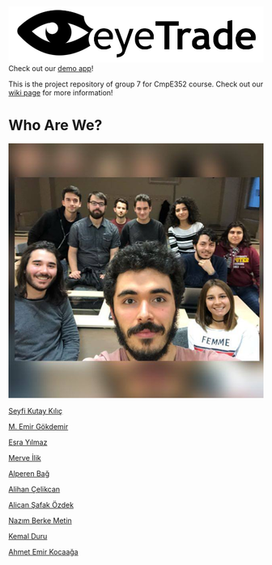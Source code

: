![eyeTrade](assets/eyeTradeLogo.png)
Check out our [demo app](http://52.87.206.237/#/homepage)!

This is the project repository of group 7 for CmpE352 course. Check out our [wiki page](https://github.com/bounswe/bounswe2019group7/wiki) for more information!

# Who Are We?

![contributors](assets/contributors.jpg)

[Seyfi Kutay Kılıç](https://github.com/bounswe/bounswe2019group7/wiki/Kutay-Kılıç)

[M. Emir Gökdemir](https://github.com/bounswe/bounswe2019group7/wiki/Emir-Gökdemir) 

[Esra Yılmaz](https://github.com/bounswe/bounswe2019group7/wiki/Esra-Yılmaz)

[Merve İlik](https://github.com/bounswe/bounswe2019group7/wiki/Merve-İlik)

[Alperen Bağ](https://github.com/bounswe/bounswe2019group7/wiki/Alperen-Bağ)

[Alihan Çelikcan](https://github.com/bounswe/bounswe2019group7/wiki/Alihan-Çelikcan) 

[Alican Şafak Özdek](https://github.com/bounswe/bounswe2019group7/wiki/Alican-Şafak-Özdek)

[Nazım Berke Metin](https://github.com/bounswe/bounswe2019group7/wiki/Berke-Metin)

[Kemal Duru](https://github.com/bounswe/bounswe2019group7/wiki/Kemal-Duru)

[Ahmet Emir Kocaağa](https://github.com/bounswe/bounswe2019group7/wiki/Ahmet-Emir-Kocaağa)
